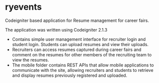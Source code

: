 ryevents
========

Codeigniter based application for Resume management for career fairs.

The application was written using Codeigniter 2.1.3

- Contains simple user management interface for recruiter login and student login. Students can upload resumes and view their uploads. 
- Recruiters can access resumes captured during career fairs and comment on the resumes for other members of the recruiting team to view the resumes.
- The mobile folder contains REST APIs that allow mobile applications to communicate with the site, allowing recruiters and students to retrieve and display resumes previously registered and uploaded.
